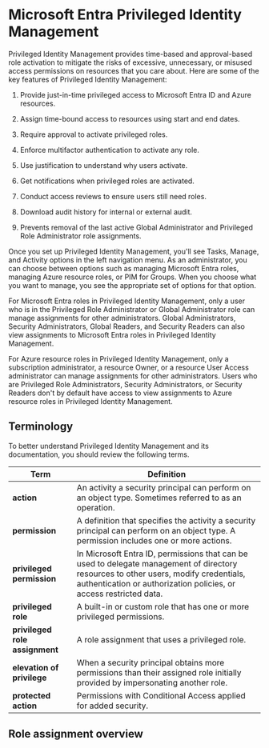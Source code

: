 # Microsoft Entra Privileged Identity Management

Privileged Identity Management provides time-based and approval-based role activation to mitigate the risks of excessive, unnecessary, or misused access permissions on resources that you care about. Here are some of the key features of Privileged Identity Management:

1) Provide just-in-time privileged access to Microsoft Entra ID and Azure resources.

2) Assign time-bound access to resources using start and end dates.

3) Require approval to activate privileged roles.

4) Enforce multifactor authentication to activate any role.

5) Use justification to understand why users activate.

6) Get notifications when privileged roles are activated.

7) Conduct access reviews to ensure users still need roles.

8) Download audit history for internal or external audit.

9) Prevents removal of the last active Global Administrator and Privileged Role Administrator role assignments.

Once you set up Privileged Identity Management, you'll see Tasks, Manage, and Activity options in the left navigation menu. As an administrator, you can choose between options such as managing Microsoft Entra roles, managing Azure resource roles, or PIM for Groups. When you choose what you want to manage, you see the appropriate set of options for that option.

For Microsoft Entra roles in Privileged Identity Management, only a user who is in the Privileged Role Administrator or Global Administrator role can manage assignments for other administrators. Global Administrators, Security Administrators, Global Readers, and Security Readers can also view assignments to Microsoft Entra roles in Privileged Identity Management.

For Azure resource roles in Privileged Identity Management, only a subscription administrator, a resource Owner, or a resource User Access administrator can manage assignments for other administrators. Users who are Privileged Role Administrators, Security Administrators, or Security Readers don't by default have access to view assignments to Azure resource roles in Privileged Identity Management.

## Terminology

To better understand Privileged Identity Management and its documentation, you should review the following terms.

| Term                        | Definition |
|-----------------------------|------------|
| **action**                  | An activity a security principal can perform on an object type. Sometimes referred to as an operation. |
| **permission**              | A definition that specifies the activity a security principal can perform on an object type. A permission includes one or more actions. |
| **privileged permission**   | In Microsoft Entra ID, permissions that can be used to delegate management of directory resources to other users, modify credentials, authentication or authorization policies, or access restricted data. |
| **privileged role**         | A built-in or custom role that has one or more privileged permissions. |
| **privileged role assignment** | A role assignment that uses a privileged role. |
| **elevation of privilege**  | When a security principal obtains more permissions than their assigned role initially provided by impersonating another role. |
| **protected action**        | Permissions with Conditional Access applied for added security. |

## Role assignment overview

